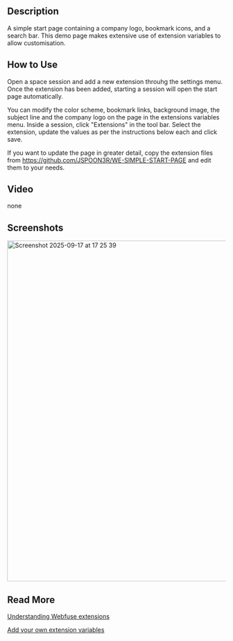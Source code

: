 
## Description
A simple start page containing a company logo, bookmark icons, and a search bar. This demo page makes extensive use of extension variables to allow customisation. 

## How to Use
Open a space session and add a new extension throuhg the settings menu. Once the extension has been added, starting a session will open the start page automatically. 

You can modify the color scheme, bookmark links, background image, the subject line and the company logo on the page in the extensions variables menu. Inside a session, click "Extensions" in the tool bar. Select the extension, update the values as per the instructions below each and click save. 

If you want to update the page in greater detail, copy the extension files from https://github.com/JSPOON3R/WE-SIMPLE-START-PAGE and edit them to your needs. 

## Video
none

## Screenshots
<img width="1411" height="785" alt="Screenshot 2025-09-17 at 17 25 39" src="https://github.com/user-attachments/assets/c5e4301b-ff13-41c7-9755-f9d4999fba78" />


## Read More
[Understanding Webfuse extensions](https://dev.webfuse.com/guides/virtual-web-extensions/)

[Add your own extension variables](https://dev.webfuse.com/reference/extension-api/#manifestjson)
